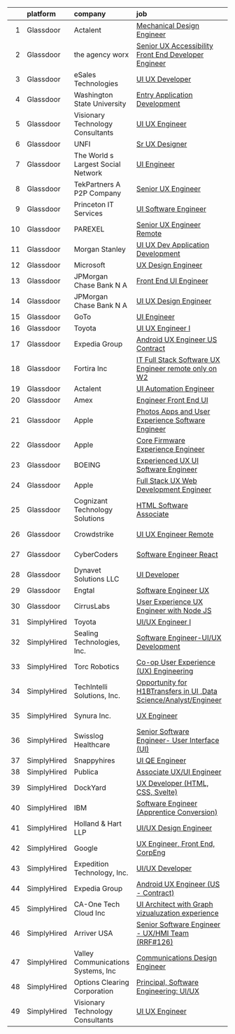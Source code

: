 

|    | platform    | company                            | job                                                                                                                                                                                                                                                                                                                                                                                                                                                                                                                                                                                                                                                                                                                                                                                                                                                                                                                                                                                                                                                                                                                                                                                                                                                                                                                                                                                  | update_time   | location          |
|---:|:------------|:-----------------------------------|:-------------------------------------------------------------------------------------------------------------------------------------------------------------------------------------------------------------------------------------------------------------------------------------------------------------------------------------------------------------------------------------------------------------------------------------------------------------------------------------------------------------------------------------------------------------------------------------------------------------------------------------------------------------------------------------------------------------------------------------------------------------------------------------------------------------------------------------------------------------------------------------------------------------------------------------------------------------------------------------------------------------------------------------------------------------------------------------------------------------------------------------------------------------------------------------------------------------------------------------------------------------------------------------------------------------------------------------------------------------------------------------|:--------------|:------------------|
|  1 | Glassdoor   | Actalent                           | [Mechanical Design Engineer](https://www.glassdoor.com/partner/jobListing.htm?pos=115&ao=1110586&s=58&guid=00000180efb6865cb61dda47566af494&src=GD_JOB_AD&t=SR&vt=w&ea=1&cs=1_3cadc1e6&cb=1653289158626&jobListingId=1007849687154&cpc=8795CF9063CD573D&jrtk=3-0-1g3nrd1kkr0nk801-1g3nrd1l2r0ov800-9fa3c6b48b2ff666--6NYlbfkN0ChYVx_I3yfZ_JDY3EFoivtqvi_stwnZ_kRt8Dowt_l_d1ydueao4NE-oUleRJ4yhjTn-u50_Wx4e2rr4e20WjArG2gIEexpdQnHyd39nW5gPKe7VKQcpNvN628L8WHkNvgJotgY2emIuBGaWDth637FJnXWdsQdSje4PrmImcibxBEWsssTsjiRjag2rHdOGuntlmljDXHLwAODq5WMBDZvDlpz8kk_DpvWmivIfhgNeV9D68TSrn3ci5WV-QbGop1g7WIc3ymA4pS9L6Yd3F6tY4AODG_4l3-aE8-FP3qL8ypqdxp6dR458xfoh4FlRLg-YJYMZ7ki7tcbXWv5ZGoqgMTOlZ-Fzp5jJGTP987EE4YYbViLKViVzhBuexo4ntR426XZovmlS_9uRCbiq7NzkObVbhhyX4jrC7ceL_vJVd2B2jCkWcVUjVLwRUiYRcxGkEzGfyFIT3bCEfsPvkCL15Xji9EMVruKybghAykHzFYzSQCX9RkLKP1Zi8QSJkyvZ0v314FFxLk85MYk3g8_qo08oOrEIWg7QKtLmk98lMdRYyPXg2sq5zxFTQw_sYBlYq5XOBQcEhvYZ3HOMbqX21UTeGoRRlJJwx1BT9HiFq5Nj0CP4srFeyJioHJp9iI42pze7jSEx2bP8pkmEOzkZT_kTLJ7VYaEiE7EEIZg-SPQOmj-Banlst59-fCNQ8vtdPSoPEk15Hf_JhG8PuJCxjhN5_syCr-XdSw_iVirj1okcN3OHrnzvINTpKtVuiiM-7Wplgd_TAvgIzG7TK1CXrOlGvL1_stzB28OE22NMIa73CAiNUwXFwjNl2gOM3oyuBFf56JnT_55bIULw3Mn2sOHvZyqohIyziWXZncHIyWEd4RYhrx5ZNurCkeY2l1nSFJ8xevNfgOjpVhQkqs6-KuE-oqXdUuix4meOLbm--Z8VvHOd1VBycfUHHVx1ALSU4fJmsWkZoEgLEExF6J)                                | 13d           | Arvada, CO        |
|  2 | Glassdoor   | the agency worx                    | [Senior UX Accessibility Front End Developer Engineer](https://www.glassdoor.com/partner/jobListing.htm?pos=114&ao=1110586&s=58&guid=00000180efb6865cb61dda47566af494&src=GD_JOB_AD&t=SR&vt=w&ea=1&cs=1_eaf03097&cb=1653289158626&jobListingId=1007878279884&cpc=F41FEAB56D215062&jrtk=3-0-1g3nrd1kkr0nk801-1g3nrd1l2r0ov800-4f314b8aecc5855a--6NYlbfkN0CNOKpjDIEH11s39GTuUki_mvxNbnX5BtDlH5CMrheAnKze_5JrwQ4joDkGUDohP_QEBweL1zcflx833KdPN4S2v1I5uqhGrU_glSb1HPBJ0DFdVDLs0JG-rwsk_PVhHHBrrDxihcssN856x03fGxWKFacIhL7UJyozv9HOB2xBXZ-F5ZgYhQ1CRDq9ctamnw7vxpoXzpS3YiwfGxQektgFMCr9dw3wMq0yuBqZOy5rzkOkGXtHhheYJwApsNgBIZkvvokc1EaCiYzybNoy-uSJGAhSW2gjshJSLl6bELeqYsE7Pi6QkYqbnA9EPwt-EY7npiVo9flIXTIHJBz5SpvOXOD4mBTv-PfT_DPP-zjEaEPRcP5ohRiPb2iAjc1-FX5yli9BLbGdfbsK7ww0LqNNXj9A4M29ps_X_GSrZbafDNxzRg6YUkp0iX4j6LM7Dhz9kYFa2BFFfuJucERakjPLjUzBJfyNPnCMRow2RWRXsJfV8j9s4Rmq96xOU0USvlSYfiPZfBi0W66iCPYcacIXm57oTLEAMlkHnJXzqDVXJA%3D%3D)                                                                                                                                                                                                                                                                                                                                                                                                                                          | 3d            | Remote            |
|  3 | Glassdoor   | eSales Technologies                | [UI   UX Developer](https://www.glassdoor.com/partner/jobListing.htm?pos=117&ao=1136043&s=58&guid=00000180efb6865cb61dda47566af494&src=GD_JOB_AD&t=SR&vt=w&cs=1_7bd5dc1c&cb=1653289158626&jobListingId=1007882435883&jrtk=3-0-1g3nrd1kkr0nk801-1g3nrd1l2r0ov800-dac1e780c12e2f7c-)                                                                                                                                                                                                                                                                                                                                                                                                                                                                                                                                                                                                                                                                                                                                                                                                                                                                                                                                                                                                                                                                                                   | 24h           | West Babylon, NY  |
|  4 | Glassdoor   | Washington State University        | [Entry Application Development](https://www.glassdoor.com/partner/jobListing.htm?pos=120&ao=1136043&s=58&guid=00000180efb6865cb61dda47566af494&src=GD_JOB_AD&t=SR&vt=w&cs=1_42ae1ad0&cb=1653289158626&jobListingId=1007881011033&jrtk=3-0-1g3nrd1kkr0nk801-1g3nrd1l2r0ov800-f6059e93dfa49f54-)                                                                                                                                                                                                                                                                                                                                                                                                                                                                                                                                                                                                                                                                                                                                                                                                                                                                                                                                                                                                                                                                                       | 1d            | Pullman, WA       |
|  5 | Glassdoor   | Visionary Technology Consultants   | [UI UX Engineer](https://www.glassdoor.com/partner/jobListing.htm?pos=128&ao=1136043&s=58&guid=00000180efb6865cb61dda47566af494&src=GD_JOB_AD&t=SR&vt=w&ea=1&cs=1_ab346fbe&cb=1653289158631&jobListingId=1007873234262&jrtk=3-0-1g3nrd1kkr0nk801-1g3nrd1l2r0ov800-2458e8efc7f25347-)                                                                                                                                                                                                                                                                                                                                                                                                                                                                                                                                                                                                                                                                                                                                                                                                                                                                                                                                                                                                                                                                                                 | 4d            | Tampa, FL         |
|  6 | Glassdoor   | UNFI                               | [Sr  UX Designer](https://www.glassdoor.com/partner/jobListing.htm?pos=104&ao=1110586&s=58&guid=00000180efb6865cb61dda47566af494&src=GD_JOB_AD&t=SR&vt=w&ea=1&cs=1_4a701425&cb=1653289158625&jobListingId=1007873321745&cpc=4B86475FAF393599&jrtk=3-0-1g3nrd1kkr0nk801-1g3nrd1l2r0ov800-c7a8340897f1dd71--6NYlbfkN0C-wnCPrKf4sNZM-8gFtf-ozn94u3FhprDu0A_-GtcYmttxOUYELTATPbGAzpPgvkqZGRX7VDltwEGc6ng1YlaVdWa6VtH--mm3XWGATLVNnXWOJlQP7Q3r2GhMJaz8bdNavjD8U_-I_53Wk42Nf-sE4J7yivHeNFPLjnfl7MoydYpSpzZ06iVP0bq5ufrIukI2LhEQiPiueZK5InBDpSAW1OqxBpTzp4ifhJhA0kcOfiiAInuHplX5CQX28_YFvcwR8dZwJstJ6_huK517R9LL9iL6OGQuk6Y5FDMtQe8Dj0r2w7C0sF1vuQsRdxCCWCwJC8nQxA7PwOjiXROBSwsrF7hliEX2uHAFekFRnjlo0A_g1sr5eAbpsusXPdh6iiEIsczLRKcbvu49ukii8SHcr6Jz8sXeFGx9fqG2JNIjNBoDiMqtIdWV-naHAMS2UNH1lkrHuolb2dW8YQo_FD0OZTmFAvOwaAgmKYsbhXHdMqSpwGs93iKj3Xwvmo5F2Ac%3D)                                                                                                                                                                                                                                                                                                                                                                                                                                                                                                                             | 4d            | Remote            |
|  7 | Glassdoor   | The World s Largest Social Network | [UI Engineer](https://www.glassdoor.com/partner/jobListing.htm?pos=111&ao=1110586&s=58&guid=00000180efb6865cb61dda47566af494&src=GD_JOB_AD&t=SR&vt=w&ea=1&cs=1_944b756a&cb=1653289158625&jobListingId=1007878120617&cpc=F41FEAB56D215062&jrtk=3-0-1g3nrd1kkr0nk801-1g3nrd1l2r0ov800-fa867e1279c29214--6NYlbfkN0DSgjPPcnEdvoK3uuxfISLALE6pB1FR7YSHOr_tSg5_QGIhoz_2VqUepdcKLBLI_zTOJK91ssvwOYxVdesy09EthNCApiaBz9s7WhY63LMbWTYY1LWzdYExleQIi67THxPAb4zS4vX2HaaaUMFYy2Jm5braMYiEpD4R9PXbEzfdHEyHLjPL-Euq-pKV9SyaRj6foa3s3-wfqLLIAY5UNWgl2qDg5h6sxj-QsH2qDkw3ie1iBAz13onlG5knGU3FM9CggrKnKDPa7fyp0UNUd4XWzGCkdOQNkQ71YPCtPQq6b-PZTDRUF3ACEMeavdDQMvGwhMuoiuiWmIl8DanJbR74ZbKtkC7TSocw4GhjQ375_lVm-6XxcnOdS7X-l0LcANgmb3Z1p7Guwiiar3jQWOACxhtJzquBrxRlZQJ0ImYBRrBCGSIfsGf-twvCFzsn7f1hq6EuBLzYJ21jkNcltNUT-13SdYYytPmBWfT-_dumU1Ah9nKdhNk7LGor6V_aV04ECgIf5ZKiClQsR5nnZkrASuhkcklws_BVLWciVIPzIOPq4LV-B081NrtUrybOknxCzw6VNuo2dp__H5dGbEey)                                                                                                                                                                                                                                                                                                                                                                                                                                               | 3d            | Redmond, WA       |
|  8 | Glassdoor   | TekPartners  A P2P Company         | [Senior UX Engineer](https://www.glassdoor.com/partner/jobListing.htm?pos=112&ao=1110586&s=58&guid=00000180efb6865cb61dda47566af494&src=GD_JOB_AD&t=SR&vt=w&cs=1_10855cfe&cb=1653289158625&jobListingId=1007858698563&cpc=3DB599BF2F4828F0&jrtk=3-0-1g3nrd1kkr0nk801-1g3nrd1l2r0ov800-4cfe3b2343249f09--6NYlbfkN0CHpOIvs3qZo8sagDiUAvu-_P6y0GixwKP-GGMf9GPFgZwW1N9K8rceHdSLs2uRMTSm-UTZiCkX3nJmUcSPBCEvT7_zvILnYBmlCfQbfrWeXAEScmrIx0HO3cfom_dRhUZkCRP3ZF3cYp21F1XsbOLWbGPCoSrJHpIrQt91Qh-iX8zr2a_vMfN8kMTmnuXliuOggGZEabG48tHNEOGKaakhOaDymhNEqfnyOpT0x6CmaD6ZWDPRj-sJww7CKrNmFDNzFlx5-IxHV-ZwS-ZfXYTqVdK8u4PRaqtUmL6KQTmVfoe3ZxDcPEsAb4Cq8TV40zUpwbtbtGHgM5z3vDoRIHREA46CTFLBhtkVVqb0RqWI6IFVazWWmdOwID3sSnMQYF1Pz3XkfXsXwG5xJQCR_mjcv6CmwLJSFim6xaE-cuhzEmZlSNbfs3iEuJ2Di1OAzFC39EqVo5bO4ToajBlpC7wh2Ps-wnQfTV3pHhmPT_qArujqF2WrOFaS-7IxeHd2LzmMCJwF4KRhVkOIQVwhYW4N21TlMc51MxUqrxtxUisx3EZUp6ls5vzaOxliXdWL_IU8JTmmi0jEvhu42y7-tdvTieXS8nXazVPAYBf3uLlau7owyrNphF8U6XWRES6qHpu33C_A0TuiGQhjk75F2IYQwnVx3drNA2LzQp2AnM0t5uTfDN1OC0x5LXwa7mm8anlroIqJ1B2mmIT54oOUEex36v6iPDk3_Sl8_qhhWVIYse-jOUC47-bvpBq260YGMLyzrFTfeH4r_JL9UqrKl3pOW__hb-ULOkwe0KhytovBxIuzAURbrIwmN5QD2iLyY5bOtvSSvs-RBasabmhRD6NaYZqwhOSH7AxC0Diqc6mXs-rtZErYK_gV)                                                                                                                                             | 10d           | Conshohocken, PA  |
|  9 | Glassdoor   | Princeton IT Services              | [UI Software Engineer](https://www.glassdoor.com/partner/jobListing.htm?pos=127&ao=1136043&s=58&guid=00000180efb6865cb61dda47566af494&src=GD_JOB_AD&t=SR&vt=w&ea=1&cs=1_407570f2&cb=1653289158631&jobListingId=1007869481549&jrtk=3-0-1g3nrd1kkr0nk801-1g3nrd1l2r0ov800-b0296e57a80d2998-)                                                                                                                                                                                                                                                                                                                                                                                                                                                                                                                                                                                                                                                                                                                                                                                                                                                                                                                                                                                                                                                                                           | 5d            | Remote            |
| 10 | Glassdoor   | PAREXEL                            | [Senior UX Engineer   Remote](https://www.glassdoor.com/partner/jobListing.htm?pos=101&ao=1110586&s=58&guid=00000180efb6865cb61dda47566af494&src=GD_JOB_AD&t=SR&vt=w&cs=1_f625124e&cb=1653289158624&jobListingId=1007883385781&cpc=F4EED0218A761C36&jrtk=3-0-1g3nrd1kkr0nk801-1g3nrd1l2r0ov800-6bf29a66c36c6d9d--6NYlbfkN0Awiy0szp24tPN-CLKKoEcPPgeke7kxOMr2z-MVaD2GkpP576WiTWgsdVyZZB-hBKkvgrG-VBxeodmDBqmlINIsD56IP9NzXai_4EzFCSc7IOnNyEWTakhyMXE3R0OoPk46ym4bXpkhQqLQJDK5S3c_fg-RU0kBDyFqJLWs5KmsdV8QGBK3i_7hmNgYQIJopjWhyjTtb1rPZH1-fhRq5jtk0h8SJvzzeSQh0tK4_yNc71IB0RiM_har158wmvjLim8k6YpQL_mi-7uC_5-wJ43ixNN9Vz3J1BnI7uqbo43IeUnoEXncvhRpIjLA1bqffi6XxbLGb-JrZSmGtwJJOJoO6FqlaOsX9eLR2ZjCtqCoQ_lb5Dxg76C12hXJQUG-rnrwu8SBYsnbaId1cIlCEFayqCZjPVssyKYbGPsFOgHCX3vN5XIwEMoT)                                                                                                                                                                                                                                                                                                                                                                                                                                                                                                                                                                                                    | 24h           | United States     |
| 11 | Glassdoor   | Morgan Stanley                     | [UI   UX Dev  Application Development ](https://www.glassdoor.com/partner/jobListing.htm?pos=129&ao=1136043&s=58&guid=00000180efb6865cb61dda47566af494&src=GD_JOB_AD&t=SR&vt=w&cs=1_99650256&cb=1653289158631&jobListingId=1007854267512&jrtk=3-0-1g3nrd1kkr0nk801-1g3nrd1l2r0ov800-4d6742f39f552d5a-)                                                                                                                                                                                                                                                                                                                                                                                                                                                                                                                                                                                                                                                                                                                                                                                                                                                                                                                                                                                                                                                                               | 11d           | New York, NY      |
| 12 | Glassdoor   | Microsoft                          | [UX Design Engineer](https://www.glassdoor.com/partner/jobListing.htm?pos=124&ao=1136043&s=58&guid=00000180efb6865cb61dda47566af494&src=GD_JOB_AD&t=SR&vt=w&cs=1_e9f518c1&cb=1653289158626&jobListingId=1007861933242&jrtk=3-0-1g3nrd1kkr0nk801-1g3nrd1l2r0ov800-79b1ddae8fa7092a-)                                                                                                                                                                                                                                                                                                                                                                                                                                                                                                                                                                                                                                                                                                                                                                                                                                                                                                                                                                                                                                                                                                  | 9d            | Redmond, WA       |
| 13 | Glassdoor   | JPMorgan Chase Bank  N A           | [Front End UI Engineer](https://www.glassdoor.com/partner/jobListing.htm?pos=122&ao=1136043&s=58&guid=00000180efb6865cb61dda47566af494&src=GD_JOB_AD&t=SR&vt=w&cs=1_ffe8eaf1&cb=1653289158626&jobListingId=1007871653151&jrtk=3-0-1g3nrd1kkr0nk801-1g3nrd1l2r0ov800-550b702de663e227-)                                                                                                                                                                                                                                                                                                                                                                                                                                                                                                                                                                                                                                                                                                                                                                                                                                                                                                                                                                                                                                                                                               | 4d            | Jersey City, NJ   |
| 14 | Glassdoor   | JPMorgan Chase Bank  N A           | [UI UX Design Engineer](https://www.glassdoor.com/partner/jobListing.htm?pos=126&ao=1136043&s=58&guid=00000180efb6865cb61dda47566af494&src=GD_JOB_AD&t=SR&vt=w&cs=1_1dbc90a6&cb=1653289158630&jobListingId=1007864831216&jrtk=3-0-1g3nrd1kkr0nk801-1g3nrd1l2r0ov800-dba667ab82be2fe4-)                                                                                                                                                                                                                                                                                                                                                                                                                                                                                                                                                                                                                                                                                                                                                                                                                                                                                                                                                                                                                                                                                               | 7d            | Chicago, IL       |
| 15 | Glassdoor   | GoTo                               | [UI Engineer](https://www.glassdoor.com/partner/jobListing.htm?pos=118&ao=1136043&s=58&guid=00000180efb6865cb61dda47566af494&src=GD_JOB_AD&t=SR&vt=w&cs=1_4099c763&cb=1653289158626&jobListingId=1007867422963&jrtk=3-0-1g3nrd1kkr0nk801-1g3nrd1l2r0ov800-97e2b0dca8339f3b-)                                                                                                                                                                                                                                                                                                                                                                                                                                                                                                                                                                                                                                                                                                                                                                                                                                                                                                                                                                                                                                                                                                         | 6d            | Remote            |
| 16 | Glassdoor   | Toyota                             | [UI UX Engineer I](https://www.glassdoor.com/partner/jobListing.htm?pos=116&ao=1136043&s=58&guid=00000180efb6865cb61dda47566af494&src=GD_JOB_AD&t=SR&vt=w&cs=1_406d9235&cb=1653289158626&jobListingId=1007873584971&jrtk=3-0-1g3nrd1kkr0nk801-1g3nrd1l2r0ov800-9d3f972a76d415fa-)                                                                                                                                                                                                                                                                                                                                                                                                                                                                                                                                                                                                                                                                                                                                                                                                                                                                                                                                                                                                                                                                                                    | 4d            | Plano, TX         |
| 17 | Glassdoor   | Expedia Group                      | [Android UX Engineer  US   Contract ](https://www.glassdoor.com/partner/jobListing.htm?pos=119&ao=1136043&s=58&guid=00000180efb6865cb61dda47566af494&src=GD_JOB_AD&t=SR&vt=w&ea=1&cs=1_8e1cb3bb&cb=1653289158626&jobListingId=1007861628142&jrtk=3-0-1g3nrd1kkr0nk801-1g3nrd1l2r0ov800-a4038d4392e07783-)                                                                                                                                                                                                                                                                                                                                                                                                                                                                                                                                                                                                                                                                                                                                                                                                                                                                                                                                                                                                                                                                            | 9d            | Remote            |
| 18 | Glassdoor   | Fortira Inc                        | [IT Full Stack Software UX Engineer remote only on W2](https://www.glassdoor.com/partner/jobListing.htm?pos=105&ao=1110586&s=58&guid=00000180efb6865cb61dda47566af494&src=GD_JOB_AD&t=SR&vt=w&ea=1&cs=1_4d09b58a&cb=1653289158625&jobListingId=1007876189925&cpc=59DEFF8D475298C3&jrtk=3-0-1g3nrd1kkr0nk801-1g3nrd1l2r0ov800-a50af93e3af55b76--6NYlbfkN0CJawNah7prVHbQcB97Gt_E-GEXdrynpKNuJXKWSYkVy9e8KvcvT0u09IlR2rM1neVkFbclQnRuKlmwvk60M1KFqlvzbnRIMMGa5oe2-BEnnDTSSt58UESwIGkI1iPMvK7-B6PjPltg1WDxWt76QBTgCAyw1wyRs9C0qZ3HbsmZfpmpfAgC0PTcIfrc6aQs1892CQEkYkoFTjGtxRo4OMcXop2tdw3YsuMdoxiskAtM_pVXKqSjcmVE-GFA0RwKEh19MlVqyLMgvHdhYOjqD77fBwTzr57LaObH8rdTT79CWJrVju_jwaUZ2_ov2mLKZTo75uqCUyYs_YAj-D5_p8ezt9NBokLdzG6lNjSl6L9LrvP9dSQHamoxbHkuHGfzYF2wcQGzlY9enX55rS9C5-GT6pvrIi_BYv-3Uk9zSxDiYDAWF4QjgHJCaf66BC7cBWje6Bg2aXfYUhi3Bmn9O_Sv72-U0x3sxZaYMWnNvzd4XosALdGxr0GjFYdRhWt6o5Aq4d3vM4lGO3oh_c0kSwXth-HinLl7hlZqkGdlSCPPnXg1xHPcRpIt)                                                                                                                                                                                                                                                                                                                                                                                                                                      | 3d            | Remote            |
| 19 | Glassdoor   | Actalent                           | [UI Automation Engineer](https://www.glassdoor.com/partner/jobListing.htm?pos=113&ao=1110586&s=58&guid=00000180efb6865cb61dda47566af494&src=GD_JOB_AD&t=SR&vt=w&ea=1&cs=1_18eade4e&cb=1653289158626&jobListingId=1007862710300&cpc=334ABAF5D42DC775&jrtk=3-0-1g3nrd1kkr0nk801-1g3nrd1l2r0ov800-b66a8c7977053c31--6NYlbfkN0ChYVx_I3yfZ_JDY3EFoivtqvi_stwnZ_kRt8Dowt_l_d1ydueao4NE-oUleRJ4yhgmTcVpZ6Q5qnXQ7_aY1c68muYOlT9iEW_KohmModgRRYl1iJpDsayJVDSI3r0Ng2LWDyiL5X9FjvT-60CK5qhlqeI-viiUnn4b-OkrHQY0dCklsOqLplB_aSI304QSMb7Bly4DSlRAGCjNj_ZNjoKpSMBf6z0HASGdrmmIz-rr1ZzqEcq9mROUcBRkeKaG09AcMkFeTrNXU3stxPRsAXSOOfASoYHVt_z-SKtOPP-w5qnlVvAnjyAbS6AJto3VXJYrJUEvCzN2e5mFj_av7T6H5eL7LemErxErakbeX2mwK4Ybntx8LFQTY-5MiFEbrfM4iv5l8YT4A9nQM_8OonxKSgreMp7HPGIyt00ibyGHzEzdWS9tF0yBIOg5FbaM0GuLYPEeP6hOG6_eS9oyA32UZ3lPghkxrSV311VNoCfw5fEy6R9KKJNBW9RG_7Rm9LKimYIROixUP29vR6dWJc-AOj8gDVklGbpQRJUIsC3jboAmukJa7rZDKDOytCnQxySgtagI9D6P4aKDMZi0euOdf_V3jIg0i-WKzgiNxT8Qugc0tdgiJdoypy2D6XSQ3mwB_K5aDC9QhBOZHX3kGrJtDGE5N1NHKXStp8LCMOocZUfZllKpJHKBuNZjkxgQrf7WCCYOMvcC2tm_ozsY-n5E50YCfo1OFVR20boRcSpXUFawjxqWDK1TCztVM5odG98j-BOg7eWOqci6DqusPl7h8eaupWT7NVGgepUa7sy4tqkwVxwYjPJ_m6-OJfyXKrD4FLe-Q4Lu8j9nHZNYKgMnt3_V9Bn9RrS2hDPYbW9N1_IxGPTO8QPCeCEGOlYGWx0mW5teig-6v4rlxBEO9DYZZPaSeNvo9UewzB_LwAAkTbjvEnlXr8t0l5VtS2Jo61Ei3MfKVa0L3hEz2y1epjXq)                                    | 8d            | Raleigh, NC       |
| 20 | Glassdoor   | Amex                               | [Engineer   Front End UI](https://www.glassdoor.com/partner/jobListing.htm?pos=125&ao=1136043&s=58&guid=00000180efb6865cb61dda47566af494&src=GD_JOB_AD&t=SR&vt=w&cs=1_107e810f&cb=1653289158626&jobListingId=1007859343446&jrtk=3-0-1g3nrd1kkr0nk801-1g3nrd1l2r0ov800-0566ce6d279d6d51-)                                                                                                                                                                                                                                                                                                                                                                                                                                                                                                                                                                                                                                                                                                                                                                                                                                                                                                                                                                                                                                                                                             | 9d            | New York, NY      |
| 21 | Glassdoor   | Apple                              | [Photos   Apps and User Experience Software Engineer](https://www.glassdoor.com/partner/jobListing.htm?pos=106&ao=1110586&s=58&guid=00000180efb6865cb61dda47566af494&src=GD_JOB_AD&t=SR&vt=w&cs=1_760c0d09&cb=1653289158625&jobListingId=1007878491195&cpc=9908D8D4413DBB8A&jrtk=3-0-1g3nrd1kkr0nk801-1g3nrd1l2r0ov800-c794d621696f1211--6NYlbfkN0BvKrLyj5gPmtZO9T8euul8TCxuuKNOtzRJOomxnwSEodTz2Bc-sPZlt2Zgji_QUXEzbpqBHHe4DY339gyk0Qbr8McaqsPfyAseCTWBOTgCsYlVAkvz7IAhRdYmhhEjhTK-4WiPa_5bf4aNlu867eqBJCkTYHDhXx3crXJqDZY9737MPhIazZvFJHfhdhhk17Ed7nOBJEuh45xW3k1ukasjvcVhVzuPGUEhUdywiqVUaJyJM1WA5FoM0ix2-oPx08oiC0uxK_420B-lpsOUpnkRHbNMBiOfspN5yY1JHLJC-74hrlZKOhFF86gQsHldpHn27qXY-0kcyF6jXujvB99GsJdLuciUIEhoeYDeADM0q6G7GE_NaFOJd61AzE5glzheqi2xyBHqFYdll6PXn9sy5ZSTDfYSfkv4HrLWIpOAxhxFms5Nv6UbjO03Umd7UoSdchy-rucPb2WCaRPLKMuUtsV9Yc0s4QuhAKUe1Zf5yTm0ZFxTSNv383wmC8OZ4dwWLiUczARebsD5ADghf-Mn0pH4r-_AxS5_-5M9U66XjUgvDhy-8v7VCDslQXtFokAA77oTLlPLPnQUTO_1tFrPFJTRgywCPtfUehFhQgU8L3m0Uyx0TCelyST_Gp_fKozTJ28wKlthmHjjjmSspKoWP0zaUV9Dqd9ysZ9lAXFjcExbpZtBSxhT6Qc1xwQnznaDAm9UhXJhWi05BVX82tUJ5twet-2UlN28RQQyFX4VWzsNcId6TLls8WtVvLI7WyXaMnB-Jp28XYA_-zliqUDHi7BB4u0j0hRwxK4jmzPCuWekiMW_u5BK5unli1DqlhVBsLiMQgibYNypKLihR7x8O5QgxJDrqO_aJ5gRw9QNUOpHUi4yVCB18y187dv86HzXniioYDZxNVof7TfmsFUYH2-bWxUez012Wc4rSrHI2fjNpB1mYpgkCm3vjtgHEqoDJrPFgLJjEg%3D%3D)                | 2d            | Cupertino, CA     |
| 22 | Glassdoor   | Apple                              | [Core Firmware Experience Engineer](https://www.glassdoor.com/partner/jobListing.htm?pos=108&ao=1110586&s=58&guid=00000180efb6865cb61dda47566af494&src=GD_JOB_AD&t=SR&vt=w&cs=1_5d54d561&cb=1653289158625&jobListingId=1007881227072&cpc=8795CF9063CD573D&jrtk=3-0-1g3nrd1kkr0nk801-1g3nrd1l2r0ov800-196dbe0938a735ee--6NYlbfkN0BvKrLyj5gPmtZO9T8euul8TCxuuKNOtzRJOomxnwSEodTz2Bc-sPZlADHp0xxmf8XHJKhl7DYEORMdwC5vocV19mZt2g9c8ul375iXaooKNIFRQ3rxoQ9qecPdtJ5h3ouFqhVpbpCmSnNcDACDG9HpEKgXRHa-vMXUKGGrBhw_YqqIpZG6MUwFi1X9MKL0PTafi1Sv7BsAJf2A3XUBie1cyi3B53cUAhs9f-2nu6Zr54IGEXHxQLo2kulXnJwiovGR1tf7poX_Tsa5HmWl5m6MhJC30A710RVGV2yLYVeqbEDD_CtH605_mFM9rtfuVKmaPFfh9oWz42KaxXFYQN8smbV9vz633E6W2t83ufZXoHQPZw_vwrGOjmmtFLW26mGXPzPFO0Ha8Yr_OfnEnc8-W_y25VAPJb9MlaD9m0J4K8bMXKvyc_brLmyOulUm7ERGjWlrUH5w9DPxDnIDbsxb5N8XEzxWm2H-8sXaQS1PdkP1TbNthIOcmi_KhX08_SVUWcBdhrvUC5uS4Te4u3jqJCrmjyWA9EL2pOnjZG98F-0c-ul3gdrwxeB5aDzfnKQi8LNe2t69j6Qxy7m_RP5W4JWxj4BRDfIeg6gSMsIotJGxrGVQmVpwNsU8jWL82-HV9u89G2kYb2U8xkFqClHyw7G_LBOibpwPksGrqO5SxtXCggO_QOKhNj8ZUCha3Sg1URJ7eOx9BFPpJrlEtJGKog9EK1e1HuJuegFDKA3JxkTOSCmVeK6nT2ZhaH-ibUA6U8coSYGCFO3ytpg4PNdvGR3QXFD8FRDlmwwLre4wtlSfMfO4FaTMyjIUMYl9cE9otjGifsOTu5vSVoa1pe855IMC36QpbFfAmd6bBG33lFL5pEMHg8_0g65ZHdd6gyqYDTXSyKpGpfJ_IBrUGVrFvwCCGGlN-j1MXRR_VZBET45mCTKvsM0e)                                                              | 1d            | Austin, TX        |
| 23 | Glassdoor   | BOEING                             | [Experienced UX UI Software Engineer](https://www.glassdoor.com/partner/jobListing.htm?pos=102&ao=1110586&s=58&guid=00000180efb6865cb61dda47566af494&src=GD_JOB_AD&t=SR&vt=w&cs=1_626c881e&cb=1653289158624&jobListingId=1007884054507&cpc=42BEC95245890617&jrtk=3-0-1g3nrd1kkr0nk801-1g3nrd1l2r0ov800-ca5f16fcb8223021--6NYlbfkN0BddK4H-tsabPiX3BvkwhvbvP4OkLNzlRX6egXJy9Hb11ERhvpR4KXHOGIJSt-F4Eka-3JqRE96UxdkN6xFbSAAfqieHaT1JyHrfVjjNJtck21gQ09bH6JEKm6NGnvK_3vbz0Vo4FUONG7oUOjgPHb8u37sRuD_oLIoGe1H70is5TZCwzp5SCgwdhNRAgaLeB9CBHaJtMgvFOsr2ioOaoR_dRtiRtS5xV3zZICsiyt7SSoFBaGnxwcZAMFOWbtBJ7KESfNDmmqbYpmvhVMXM-lw3AqaBiYSixVttzf1W-uaW0TEodxa4uU44s53l5-VeQRvlyz_htutymH9AXlODiONw0W3NN1RInPC_aqwIrxcDgZZSM2e7kPtMf7bTT0QSQJVFVYc0oF5GqxfAZes6hRJ6fyFP-rXwn5EoXmKk2RGvegLuFmGBo2F)                                                                                                                                                                                                                                                                                                                                                                                                                                                                                                                                                                                            | 24h           | Tukwila, WA       |
| 24 | Glassdoor   | Apple                              | [Full Stack UX Web Development Engineer](https://www.glassdoor.com/partner/jobListing.htm?pos=107&ao=1110586&s=58&guid=00000180efb6865cb61dda47566af494&src=GD_JOB_AD&t=SR&vt=w&cs=1_5d921cda&cb=1653289158625&jobListingId=1007878491321&cpc=3BA4CE39D5B5DEF5&jrtk=3-0-1g3nrd1kkr0nk801-1g3nrd1l2r0ov800-b9f014c8511aca4f--6NYlbfkN0BvKrLyj5gPmtZO9T8euul8TCxuuKNOtzRJOomxnwSEodTz2Bc-sPZlt2Zgji_QUXEzbpqBHHe4DSdAVdXGHIxlPX2NMettwinmQ3RdHFuaXOyhQdZYZOcKqaLrXeWyH14wRfn2zrJNUwHIB3ugtEvMpSln-5oUZGbc0cLbKta2QxfiZ07dJQp_LurNtN8ZGWQYMWen69ZDAkI5MdjxWGznYF8pKxBABMdBt_qmRKJ3bzydK-go1-XEF9pDD3oAc1WeISrCYnxIACGKiHgb18Ti47VVpGMP2cUEfTHIHdvJ_GISrNHSBFTiHAXbYrrmWMRTpGiHKnak5vKYck1FNxYUPsecUNbt-PzUpeeMsjInNazsHUp5c4WJJgNz9GtfIVcyDvBT_vUDju-DGPLCRpicJy40znmAatfIqFHCnHepUpk_ws1GHO630_KKcPQeRl9V7wYmWr3e9ndMZfZD8AtPpu-E7tdwT3N-sqwtDh3k_Y96rW2QaFS5KQzp-RNUkUj0aPiINtmAOgifYVy4_ekDMwnyIm6agG7bvTZXYZXhcT7xlcOfg9cjy1B5jEEees70pTYFIXCybgyxix5XgHlz0KGG2wARj0La-zWjgAbYeEYJR7UYupbpVXDY0AMWLu_o1A6Zy9XKZcXyT75FI9_v_f4laIhJ3KDy7041S1sjmzmpT2calkgpC6bqkaXnZ2Hy64w16wjGdmE8DIiOimiW7J-Mz3ch1NAKY68MR4ImUAYwhx6rvW3wVBjp8LeOFbBKYvcvotRYBo5TfnpIm1QAw0igTSj9xk2vp7f9LBY9cA9A___-k0eP3xxRlHUZor42DSK8YcUdYXQMPzOYcgUeHTABDxtI1HfAeRJwBzHppdRxKesdty-9CVtiJzOjKgsnyCMoJcTFcpxlv4GrSi1OrDK0298Xcz6ImeKFQR8eCtSlqM7091EPiN5YAqtBd_o%3D)                                           | 2d            | Cupertino, CA     |
| 25 | Glassdoor   | Cognizant Technology Solutions     | [HTML Software Associate](https://www.glassdoor.com/partner/jobListing.htm?pos=123&ao=1136043&s=58&guid=00000180efb6865cb61dda47566af494&src=GD_JOB_AD&t=SR&vt=w&cs=1_cf625674&cb=1653289158626&jobListingId=1007880611584&jrtk=3-0-1g3nrd1kkr0nk801-1g3nrd1l2r0ov800-a65917ee81c90c3a-)                                                                                                                                                                                                                                                                                                                                                                                                                                                                                                                                                                                                                                                                                                                                                                                                                                                                                                                                                                                                                                                                                             | 2d            | Bridgewater, NJ   |
| 26 | Glassdoor   | Crowdstrike                        | [UI UX Engineer  Remote ](https://www.glassdoor.com/partner/jobListing.htm?pos=103&ao=1110586&s=58&guid=00000180efb6865cb61dda47566af494&src=GD_JOB_AD&t=SR&vt=w&cs=1_19eb9b7a&cb=1653289158624&jobListingId=1007849904796&cpc=B076152010A3B66C&jrtk=3-0-1g3nrd1kkr0nk801-1g3nrd1l2r0ov800-50725f7515149358--6NYlbfkN0Cu2CVlb3GO4Nf7aS8SXsFwjpUbSKkwsJRaJhRnAEdqU6Zz-yb6CsqNFM-e_ZbTGNM8g03gAalWd0dh7XAUSsesDUjP8xeRpXw5tpuqS_1vU2fzEeS-aPjZgTU0ZVo5isx1CVak-wTcJuZGavbltiYJjsRgToPn24Q6vUuUPgmN8VEncmO_Q10guvdWTHDHxs3IwdZa9tIxxVHDKDZ8jmENweyOwvMCPChG27h5n4Y4gxLq95CK8YRflm_nGdwTSdSg9vgTcwMMJ6hw6-Zc7xG-EVmVFvS0IP9oWFkIpjw86Bw0vFvYHTUeNp17JzLK_M600xqurEzf7DI-9zlcT-W_8PvEg7NbiHZdKy0GroOfS7sNb0tn05OR7IAGP5QiMvzQa4EE3K-EcQdlAQ3IMR1gSbyGoAuHq3tBmSCHPUlpCvL-F1GnccjEPI0gZ-0BFA8o0EgVbIW8bRicm_B5Wfqj1QBLJJfyt0P9ll1Sthi5uNm6bSHdrvMOjXICXmHn5z1WaixI_5tlVr0OH4c92m_EXvgu9AaK7xDVtncJ-5xcVYOwZt1x2GjbOprG0EwEChJAqygvsPfnURdjsvMIHbMtcxZyPEFyZRHw-hFNj_QKaHJp8QC0MnO7TjLMDN2hifFZZ106RnDGNHdfNAc8SbadGP1pFjmejazDsfIbeKJzajRjICvzkEiEPzaD5Jq-riOTHAeg6cs2N0PIWuL72ELBiMxBae6bc_Z-SN3hb5RqN7sx1lEM_oagJo4g-HiiT7foiZxb_SWi9thHhrHKPSSA)                                                                                                                                                                                                                                        | 13d           | Philadelphia, PA  |
| 27 | Glassdoor   | CyberCoders                        | [Software Engineer   React](https://www.glassdoor.com/partner/jobListing.htm?pos=109&ao=1110586&s=58&guid=00000180efb6865cb61dda47566af494&src=GD_JOB_AD&t=SR&vt=w&ea=1&cs=1_930d1a8c&cb=1653289158625&jobListingId=1007883128932&cpc=32EE424DE2B657EB&jrtk=3-0-1g3nrd1kkr0nk801-1g3nrd1l2r0ov800-a4fc2135506606a9--6NYlbfkN0CpFJQzrgRR8WqXWK1qKKEqALWJw739KlKqr2H-MSI4eoBlI4EFrmor2FYZMP3muM1F7RNStDlzSAuNVpXhcRoTAb5fsr0chhUKaEtwMtCNppZ0qCjdDoi6njO7905GVdRFlc3PJYzNm4pcChcbkSeAO9C92vQmlUPD4S0hQf5_a0ptuD8VUc63cvASoUXGcyB1lGEWHS7TD-gIiMJR2GzaXCKYa8oK9zq8szfJ3r6tHkZ3HUfdxBlnRBgJo036hTXcbhlU8L_3SGhmmXnHrOQid6GqfVLU1gjvhbxPCmUvyRhkivPaq7Gnd0YMsU7MXyl43NVPr-3W9G1Mjk3h7tk4ZJLOPlLDoqESesGT6ZCEUo3Jz68QXJ_SEMAvoYrGHxZ0yn7uT8Dsvh_Cng8B6Vp0CeFnyrGeQCSQUNYBMCfow8_-U2pRVNDAWItGxEUwKd2WMZExHANpebiqLI5mX5q79zUE_KZzihl2PIdEs-PGpJpmG2nUPCfXt_tTAEjdyubTA_yfY7jfl5n6Z6JJQmX021cTUF1agniVQCAf0uvQjetfr3kQ86pIygHSC5h8xU6rkIeBSrac-9uAxZ1t2q117oP6PdDLFCxOQATi3gcK7CcPMFKJeQkpVJi4E8bOUq7lRPAtj_D_3q0ojPg6wk8E3jitEQPkmp1CqW9RpACQOE1I_EPeGRZvnEHqBW6qdAhOWGR636BRPzb-3_ECKqoktak_8UpzZhJFabRzt98-5gDopIvv_sRh_NSOZwURN2jxXcanfLW4HrqnOrX3MS8N2_yYmDnHP3gx25hxjjQijK0Xbv0dVI0ssojBblCYL0OQIZcDgVobZyg8o2ioncgkocEgwa6odwVZaQWZYsWp-yDhL4_heKCSABd_ZT8MDfrJJsTXHnWbP_R-5i-RECTa-4y7yoIOanuNdbcuQUQg1gJ1WWrOUpX6Cqg3M9IyPO_jLGzbtFxrbH3_-sdFEGNVwIJiiWIWTH4VcIBrRplPW3T9AXKU-gAN) | 24h           | Los Angeles, CA   |
| 28 | Glassdoor   | Dynavet Solutions LLC              | [UI Developer](https://www.glassdoor.com/partner/jobListing.htm?pos=130&ao=1136043&s=58&guid=00000180efb6865cb61dda47566af494&src=GD_JOB_AD&t=SR&vt=w&cs=1_5021da19&cb=1653289158631&jobListingId=1007880535170&jrtk=3-0-1g3nrd1kkr0nk801-1g3nrd1l2r0ov800-ef46bfccabcf9266-)                                                                                                                                                                                                                                                                                                                                                                                                                                                                                                                                                                                                                                                                                                                                                                                                                                                                                                                                                                                                                                                                                                        | 2d            | Remote            |
| 29 | Glassdoor   | Engtal                             | [Software Engineer   UX](https://www.glassdoor.com/partner/jobListing.htm?pos=110&ao=1110586&s=58&guid=00000180efb6865cb61dda47566af494&src=GD_JOB_AD&t=SR&vt=w&ea=1&cs=1_5d7781eb&cb=1653289158625&jobListingId=1007867157447&cpc=B076152010A3B66C&jrtk=3-0-1g3nrd1kkr0nk801-1g3nrd1l2r0ov800-513ca1e882424669--6NYlbfkN0B7Z8t6fEMDh_BTkcJVPNJicKvZQEBTy5HSwyHa20ewqmyfWNXjNsfvmtdqiCQm-EzHmAa9g3zCZP2hYZ2IGNuMKkdyEL763DQs7M187HFEXorMskwSxNDceqt8U9u0AxSJo00jM9qY6W_6SQtWvL2uqpvCc1fq2l63Xe3Li_lNmjIYkQpPYTSH8PMxvoQEInhdWi6sEt4ljCw-PWOj8d22163tpSjr7oQrXWKlq38x644FvG0-XtgtHxLcaiGVaqGkJMTVQVNwMXIo5KSmE1nl33e_O9cJttNhW3PZFI7SS-wGip54y9PzemHI4h6dy9Xibk92RZ7LxM7-tbuBuJKTxN4UfFNEGqhIkzs0iBrwHu5vjNWmKdkwaZBTEHqHOxbILH37czT-M0KywnD5BtibwG-1ZUhFw7AV5zVHN6AZnJJCDV7ID_d9ECUKPVkBP5dd_NyMo-jT0DGnPUvrOU7p3mNMlMpyVvWURswGIgGSvu0b8_fU4gSFVXnbm3PJh6COPvtRY7sMuw%3D%3D)                                                                                                                                                                                                                                                                                                                                                                                                                                                                                                        | 6d            | Englewood, CO     |
| 30 | Glassdoor   | CirrusLabs                         | [User Experience  UX  Engineer   with Node JS](https://www.glassdoor.com/partner/jobListing.htm?pos=121&ao=1136043&s=58&guid=00000180efb6865cb61dda47566af494&src=GD_JOB_AD&t=SR&vt=w&ea=1&cs=1_38afef95&cb=1653289158626&jobListingId=1007872877905&jrtk=3-0-1g3nrd1kkr0nk801-1g3nrd1l2r0ov800-e4cee7846b13822b-)                                                                                                                                                                                                                                                                                                                                                                                                                                                                                                                                                                                                                                                                                                                                                                                                                                                                                                                                                                                                                                                                   | 4d            | Remote            |
| 31 | SimplyHired | Toyota                             | [UI/UX Engineer I](https://www.simplyhired.com/job/bsKJZRG-2uBAJnUBL3ulfqqdNVtNvv3ksizZ9y3lXbkYxnXfQCPWRA?q=ux+engineer)                                                                                                                                                                                                                                                                                                                                                                                                                                                                                                                                                                                                                                                                                                                                                                                                                                                                                                                                                                                                                                                                                                                                                                                                                                                             | 4d            | Plano, TX         |
| 32 | SimplyHired | Sealing Technologies, Inc.         | [Software Engineer-UI/UX Development](https://www.simplyhired.com/job/vNACE1WH3tAi9hnRHqfJE4kw9AzQg3WIrURt4mX8yJInc3wsiG7Spw?q=ux+engineer)                                                                                                                                                                                                                                                                                                                                                                                                                                                                                                                                                                                                                                                                                                                                                                                                                                                                                                                                                                                                                                                                                                                                                                                                                                          | Recently      | Columbia, MD      |
| 33 | SimplyHired | Torc Robotics                      | [Co-op User Experience (UX) Engineering](https://www.simplyhired.com/job/9z8C3YvU-GTYn0gK4UVZrlc-9r6SCDBpucVZnzPBZZ-w0ZQACWFeAA?q=ux+engineer)                                                                                                                                                                                                                                                                                                                                                                                                                                                                                                                                                                                                                                                                                                                                                                                                                                                                                                                                                                                                                                                                                                                                                                                                                                       | 12d           | Austin, TX        |
| 34 | SimplyHired | TechIntelli Solutions, Inc.        | [Opportunity for H1BTransfers in UI ,Data Science/Analyst/Engineer](https://www.simplyhired.com/job/ROdZ2viUpA4kB8DT7hvBVimJkBkjgdadfawAfLAIxpVNAZKDIYOHJA?q=ux+engineer)                                                                                                                                                                                                                                                                                                                                                                                                                                                                                                                                                                                                                                                                                                                                                                                                                                                                                                                                                                                                                                                                                                                                                                                                            | 5d            | Kansas, IL        |
| 35 | SimplyHired | Synura Inc.                        | [UX Engineer](https://www.simplyhired.com/job/wPLG7aMSbV6zGvnEbqG6QllplCgH8HLJnfItRFonCd7RzWaS8xgxrw?q=ux+engineer)                                                                                                                                                                                                                                                                                                                                                                                                                                                                                                                                                                                                                                                                                                                                                                                                                                                                                                                                                                                                                                                                                                                                                                                                                                                                  | 9d            | San Francisco, CA |
| 36 | SimplyHired | Swisslog Healthcare                | [Senior Software Engineer- User Interface (UI)](https://www.simplyhired.com/job/7nt1ksk-Ha5ItAnltLnHppCWnxxyCcdig24KFaATxLknQLMKo3TzOg?q=ux+engineer)                                                                                                                                                                                                                                                                                                                                                                                                                                                                                                                                                                                                                                                                                                                                                                                                                                                                                                                                                                                                                                                                                                                                                                                                                                | Recently      | Westminster, CO   |
| 37 | SimplyHired | Snappyhires                        | [UI QE Engineer](https://www.simplyhired.com/job/V-Dqa9YLIFX0GQ1ok2qgbS7wWaPq37k4w4UZBHk_R0iEJEGT5ltrFQ?q=ux+engineer)                                                                                                                                                                                                                                                                                                                                                                                                                                                                                                                                                                                                                                                                                                                                                                                                                                                                                                                                                                                                                                                                                                                                                                                                                                                               | Recently      | Remote            |
| 38 | SimplyHired | Publica                            | [Associate UX/UI Engineer](https://www.simplyhired.com/job/xGdXrAYcQYDSQkg58fnx2CrsPhj4-AHx1SiA-3Nht9aTMA6S2nTFqw?q=ux+engineer)                                                                                                                                                                                                                                                                                                                                                                                                                                                                                                                                                                                                                                                                                                                                                                                                                                                                                                                                                                                                                                                                                                                                                                                                                                                     | Recently      | Oregon            |
| 39 | SimplyHired | DockYard                           | [UX Developer (HTML, CSS, Svelte)](https://www.simplyhired.com/job/rz_Ftt4BMCY3gpIfiTREr9RmLywPrOXBpbcxm-80OxQOka7-QJyvOQ?q=ux+engineer)                                                                                                                                                                                                                                                                                                                                                                                                                                                                                                                                                                                                                                                                                                                                                                                                                                                                                                                                                                                                                                                                                                                                                                                                                                             | 5d            | Remote            |
| 40 | SimplyHired | IBM                                | [Software Engineer (Apprentice Conversion)](https://www.simplyhired.com/job/a9MDlOiOr0ne4N_TohwL8PYD0fCokqWQ14zx6tuXTZKIq-CjPNX8nQ?q=ux+engineer)                                                                                                                                                                                                                                                                                                                                                                                                                                                                                                                                                                                                                                                                                                                                                                                                                                                                                                                                                                                                                                                                                                                                                                                                                                    | 6d            | Lowell, MA        |
| 41 | SimplyHired | Holland & Hart LLP                 | [UI/UX Design Engineer](https://www.simplyhired.com/job/9-wt1QkLuBNsWPtGahm-brf0BVX1Q6SsCNH97I48RYBcZ29HSEOLug?q=ux+engineer)                                                                                                                                                                                                                                                                                                                                                                                                                                                                                                                                                                                                                                                                                                                                                                                                                                                                                                                                                                                                                                                                                                                                                                                                                                                        | Recently      | Boulder, CO       |
| 42 | SimplyHired | Google                             | [UX Engineer, Front End, CorpEng](https://www.simplyhired.com/job/cW0M0e4AuCycObTYkElYJM_-8urUJccYyedzypyX6ofw-bqeMztDaQ?q=ux+engineer)                                                                                                                                                                                                                                                                                                                                                                                                                                                                                                                                                                                                                                                                                                                                                                                                                                                                                                                                                                                                                                                                                                                                                                                                                                              | 5d            | United States     |
| 43 | SimplyHired | Expedition Technology, Inc.        | [UI/UX Developer](https://www.simplyhired.com/job/L-mG5S4oQ2uT24LtFAfmDLzUhpdAB4McaY5Jc4-jN_NsoKvJ0GkPdw?q=ux+engineer)                                                                                                                                                                                                                                                                                                                                                                                                                                                                                                                                                                                                                                                                                                                                                                                                                                                                                                                                                                                                                                                                                                                                                                                                                                                              | Recently      | Herndon, VA       |
| 44 | SimplyHired | Expedia Group                      | [Android UX Engineer (US - Contract)](https://www.simplyhired.com/job/UvxEH-jtwiV2BBFkmJtcbb_oB6aOKnUA1xX5s1SxuC2Uyd52xOHt9g?q=ux+engineer)                                                                                                                                                                                                                                                                                                                                                                                                                                                                                                                                                                                                                                                                                                                                                                                                                                                                                                                                                                                                                                                                                                                                                                                                                                          | 9d            | Remote            |
| 45 | SimplyHired | CA-One Tech Cloud Inc              | [UI Architect with Graph vizualuzation experience](https://www.simplyhired.com/job/2MuK_2oyB6HJFd5Qs52P4rZ-CmwA0FZ5TEQKGStBYOzt6zSl2xW0HA?q=ux+engineer)                                                                                                                                                                                                                                                                                                                                                                                                                                                                                                                                                                                                                                                                                                                                                                                                                                                                                                                                                                                                                                                                                                                                                                                                                             | Recently      | Sunnyvale, CA     |
| 46 | SimplyHired | Arriver USA                        | [Senior Software Engineer - UX/HMI Team (RRF#126)](https://www.simplyhired.com/job/pzBjS-shw--T8KHjNG9CWZQdpxj1pC2BhUwwbrPwDe1HlRS446LhKA?q=ux+engineer)                                                                                                                                                                                                                                                                                                                                                                                                                                                                                                                                                                                                                                                                                                                                                                                                                                                                                                                                                                                                                                                                                                                                                                                                                             | Recently      | Novi, MI          |
| 47 | SimplyHired | Valley Communications Systems, Inc | [Communications Design Engineer](https://www.simplyhired.com/job/AUo7E07w2klkxUe_MpJEXKAe3q6D53g2ij9loL_ldPaRLYQDHOrlRg?q=ux+engineer)                                                                                                                                                                                                                                                                                                                                                                                                                                                                                                                                                                                                                                                                                                                                                                                                                                                                                                                                                                                                                                                                                                                                                                                                                                               | Recently      | Chicopee, MA      |
| 48 | SimplyHired | Options Clearing Corporation       | [Principal, Software Engineering: UI/UX](https://www.simplyhired.com/job/6WRicnwhKtM4ghmIX48eFW9WlVHt5doMp2wkEyAG3W4q6Pq7hAvRsA?q=ux+engineer)                                                                                                                                                                                                                                                                                                                                                                                                                                                                                                                                                                                                                                                                                                                                                                                                                                                                                                                                                                                                                                                                                                                                                                                                                                       | Recently      | Chicago, IL       |
| 49 | SimplyHired | Visionary Technology Consultants   | [UI UX Engineer](https://www.simplyhired.com/job/Cf5vqBVi3rwcLfnL0HqEjBF3ecAHjsCIp79IUIFu8q2YW3oLCLORpA?q=ux+engineer)                                                                                                                                                                                                                                                                                                                                                                                                                                                                                                                                                                                                                                                                                                                                                                                                                                                                                                                                                                                                                                                                                                                                                                                                                                                               | 4d            | Tampa, FL         |